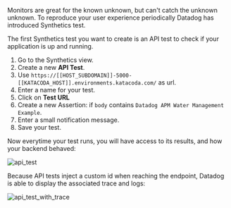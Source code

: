 Monitors are great for the known unknown, but can't catch the unknown unknown. To reproduce your user experience periodically Datadog has introduced Synthetics test.

The first Synthetics test you want to create is an API test to check if your application is up and running.

1. Go to the Synthetics view.
2. Create a new **API Test**.
3. Use `https://[[HOST_SUBDOMAIN]]-5000-[[KATACODA_HOST]].environments.katacoda.com/` as url.
4. Enter a name for your test.
5. Click on **Test URL**
6. Create a new Assertion: if `body` contains `Datadog APM Water Management Example`.
7. Enter a small notification message.
8. Save your test.

Now everytime your test runs, you will have access to its results, and how your backend behaved:

![api_test](https://raw.githubusercontent.com/l0k0ms/workshops/master/log-workshop-2/images/api_test.png)

Because API tests inject a custom id when reaching the endpoint, Datadog is able to display the associated trace and logs:

![api_test_with_trace](https://raw.githubusercontent.com/l0k0ms/workshops/master/log-workshop-2/images/api_test_with_trace.png)
